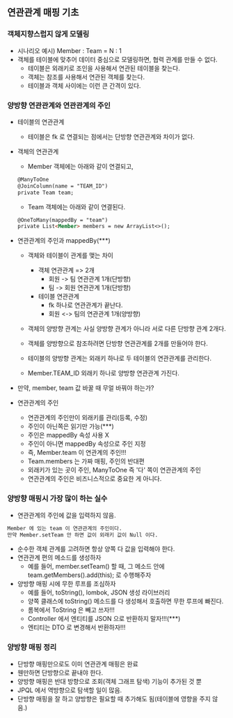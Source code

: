 ## 연관관계 매핑 기초
### 객체지향스럽지 않게 모델링
- 시나리오 예시) Member : Team = N : 1
- 객체를 테이블에 맞추어 데이터 중심으로 모델링하면, 협력 관계를 만들 수 없다.
  - 테이블은 외래키로 조인을 사용해서 연관된 테이블을 찾는다.
  - 객체는 참조를 사용해서 연관된 객체를 찾는다.
  - 테이블과 객체 사이에는 이런 큰 간격이 있다.

### 양방향 연관관계와 연관관계의 주인
- 테이블의 연관관계
  - 테이블은 fk 로 연결되는 점에서는 단방향 연관관계와 차이가 없다.

- 객체의 연관관계
  - Member 객체에는 아래와 같이 연결되고,
  ```markdown
  @ManyToOne
  @JoinColumn(name = "TEAM_ID")
  private Team team;
  ```
  - Team 객체에는 아래와 같이 연결된다.
  ```markdown
  @OneToMany(mappedBy = "team")
  private List<Member> members = new ArrayList<>();
  ```

- 연관관계의 주인과 mappedBy(***)
  - 객체와 테이블이 관계를 맺는 차이
    - 객체 연관관계 => 2개
      - 회원 -> 팀 연관관계 1개(단방향)
      - 팀 -> 회원 연관관계 1개(단방향)
    - 테이블 연관관계
      - fk 하나로 연관관계가 끝난다.
      - 회원 <-> 팀의 연관관계 1개(양방향)
  
  - 객체의 양방향 관계는 사실 양방향 관계가 아니라 서로 다른 단방향 관계 2개다.
  - 객체를 양방향으로 참조하려면 단방향 연관관계를 2개를 만들어야 한다.
  - 테이블의 양방향 관계는 외래키 하나로 두 테이블의 연관관계를 관리한다.
  - Member.TEAM_ID 외래키 하나로 양방향 연관관계 가진다.

- 만약, member, team 값 바꿀 때 무얼 바꿔야 하는가?
- 연관관계의 주인
  - 연관관계의 주인만이 외래키를 관리(등록, 수정)
  - 주인이 아닌쪽은 읽기만 가능(***)
  - 주인은 mappedBy 속성 사용 X
  - 주인이 아니면 mappedBy 속성으로 주인 지정
  - 즉, Member.team 이 연관계의 주인!!!
  - Team.members 는 가짜 매핑, 주인의 반대편
  - 외래키가 있는 곳이 주인, ManyToOne 즉 '다' 쪽이 연관관계의 주인
  - 연관관계의 주인은 비즈니스적으로 중요한 게 아니다.
  
### 양방향 매핑시 가장 많이 하는 실수
- 연관관계의 주인에 값을 입력하지 않음.
```markdown
Member 에 있는 team 이 연관관계의 주인이다.
만약 Member.setTeam 안 하면 값이 외래키 값이 Null 이다.
```

- 순수한 객체 관계를 고려하면 항상 양쪽 다 값을 입력해야 한다.
- 연관관계 편의 메소드를 생성하자
  - 예를 들어, member.setTeam() 할 때, 그 메소드 안에 team.getMembers().add(this); 로 수행해주자
- 양방향 매핑 시에 무한 루프를 조심하자
  - 예를 들어, toString(), lombok, JSON 생성 라이브러리
  - 양쪽 클래스에 toString() 메소드를 다 생성해서 호출하면 무한 루프에 빠진다.
  - 롬복에서 ToString 은 빼고 쓰자!!!
  - Controller 에서 엔티티를 JSON 으로 반환하지 말자!!!(***)
  - 엔티티는 DTO 로 변경해서 반환하자!!!

### 양방향 매핑 정리
- 단방향 매핑만으로도 이미 연관관계 매핑은 완료
- 웬만하면 단방향으로 끝내야 한다.
- 양방향 매핑은 반대 방향으로 조회(객체 그래프 탐색) 기능이 추가된 것 뿐
- JPQL 에서 역방향으로 탐색할 일이 많음.
- 단방향 매핑을 잘 하고 양방향은 필요할 때 추가해도 됨(테이블에 영향을 주지 않음.)